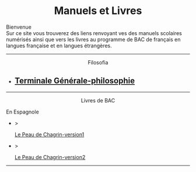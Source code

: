 <html>
 <title>Mathématiques</title>
 <head>
    <meta charset="utf-8"/>
    <link href="style.css" rel="stylesheet" type="text/css"/>
    <meta name="viewport" content="width=device-width, initial-scale=1">
    <link rel="stylesheet" href="https://www.w3schools.com/w3css/4/w3.css">
    <meta name="viewport" content="width=device-width, initial-scale=1" />
    <link rel="stylesheet" href="https://www.w3schools.com/w3css/4/w3.css" />
    <script src="s.js" data-import=""></script>
 </head>
 <body onload="body()">
 <center><h1 id="h1">Manuels et Livres</h1></center>
 <p id="para34"> Bienvenue<br>Sur ce site vous trouverez des liens renvoyant ves des manuels scolaires numérisés ainsi que vers les livres au programme de BAC de français en langues française et en langues étrangères.</p>
 <hr>
 <center><p id="para2">Filosofia</p></center>
 <ul>
     <li><h2><a href="https://www.calameo.com/read/005158893318cf29d5e2c">Terminale Générale-philosophie</a></h2></li>
 </ul>
 <hr>
 <center><p id="para2">Livres de BAC</p></center>
 <p id="para3"> En Espagnole</p>
 <ul>
     <li>><p id="para34"><a href="https://backend.educ.ar/refactor_resource/get-attachment/3448">Le Peau de Chagrin-version1</a></p></li>
      <li>><p id="para34"><a href="https://cdn.preterhuman.net/texts/literature/in_spanish/Honorato%20de%20Balzac%20-%20La%20piel%20de%20Zapa.pdf">Le Peau de Chagrin-version2</a></p></li>
 </ul>

 <hr>